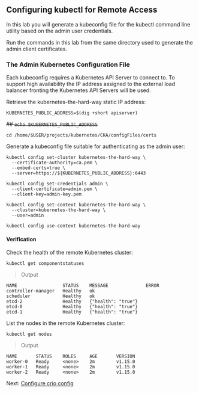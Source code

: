 ## Configuring kubectl for Remote Access
In this lab you will generate a kubeconfig file for the kubectl command line utility based on the admin user credentials.

Run the commands in this lab from the same directory used to generate the admin client certificates.

### The Admin Kubernetes Configuration File
Each kubeconfig requires a Kubernetes API Server to connect to. To support high availability the IP address assigned to the external load balancer fronting the Kubernetes API Servers will be used.

Retrieve the kubernetes-the-hard-way static IP address:
```
KUBERNETES_PUBLIC_ADDRESS=$(dig +short apiserver)
```

~~## `echo $KUBERNETES_PUBLIC_ADDRESS`~~

`cd /home/$USER/projects/kubernetes/CKA/configFiles/certs`

Generate a kubeconfig file suitable for authenticating as the admin user:
```
kubectl config set-cluster kubernetes-the-hard-way \
  --certificate-authority=ca.pem \
  --embed-certs=true \
  --server=https://${KUBERNETES_PUBLIC_ADDRESS}:6443

kubectl config set-credentials admin \
  --client-certificate=admin.pem \
  --client-key=admin-key.pem

kubectl config set-context kubernetes-the-hard-way \
  --cluster=kubernetes-the-hard-way \
  --user=admin
```

```
kubectl config use-context kubernetes-the-hard-way
```

#### Verification
Check the health of the remote Kubernetes cluster:
```
kubectl get componentstatuses
```

> Output

```
NAME                 STATUS    MESSAGE              ERROR
controller-manager   Healthy   ok
scheduler            Healthy   ok
etcd-2               Healthy   {"health": "true"}
etcd-0               Healthy   {"health": "true"}
etcd-1               Healthy   {"health": "true"}
```

List the nodes in the remote Kubernetes cluster:
```
kubectl get nodes
```

> Output
```
NAME       STATUS    ROLES     AGE       VERSION
worker-0   Ready     <none>    2m        v1.15.0
worker-1   Ready     <none>    2m        v1.15.0
worker-2   Ready     <none>    2m        v1.15.0
```

Next: [Configure crio config](12-configure-registries-for-crio-runtime.md)

